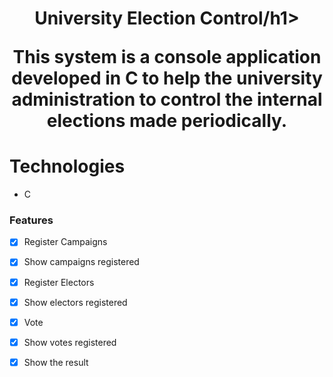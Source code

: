 <h1 align="center">University Election Control/h1>

<p align="center">This system is a console application developed in C to help the university administration to control the internal elections made periodically. </p>

Technologies
=================
<!--ts-->
   * C
<!--te-->

### Features

- [x] Register Campaigns
- [x] Show campaigns registered
- [x] Register Electors
- [x] Show electors registered
- [x] Vote
- [x] Show votes registered
- [x] Show the result


